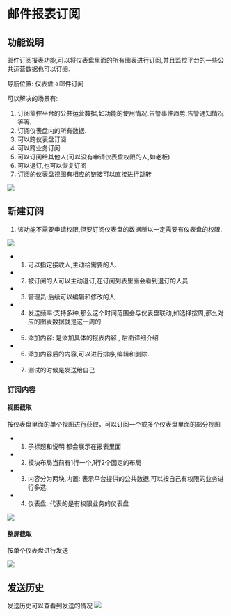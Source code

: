 # 邮件报表订阅

## 功能说明

邮件订阅报表功能,可以将仪表盘里面的所有图表进行订阅,并且监控平台的一些公共运营数据也可以订阅.

导航位置: 仪表盘->邮件订阅 

可以解决的场景有:

1. 订阅监控平台的公共运营数据,如功能的使用情况,告警事件趋势,告警通知情况等等.
2. 订阅仪表盘内的所有数据.
3. 可以跨仪表盘订阅
4. 可以跨业务订阅
5. 可以订阅给其他人(可以没有申请仪表盘权限的人,如老板)
6. 可以退订,也可以恢复订阅
7. 订阅的仪表盘视图有相应的链接可以直接进行跳转

![](media/16614176115182.jpg)


## 新建订阅

1.  该功能不需要申请权限,但要订阅仪表盘的数据所以一定需要有仪表盘的权限.

![](media/16614173069887.jpg)


* 1) 可以指定接收人,主动给需要的人.
* 2) 被订阅的人可以主动退订,在订阅列表里面会看到退订的人员
* 3) 管理员:后续可以编辑和修改的人
* 4) 发送频率:支持多种,那么这个时间范围会与仪表盘联动,如选择按周,那么对应的图表数据就是这一周的.
* 5) 添加内容: 是添加具体的报表内容 , 后面详细介绍
* 6) 添加内容后的内容,可以进行排序,编辑和删除.
* 7) 测试的时候是发送给自己

### 订阅内容

#### 视图截取

按仪表盘里面的单个视图进行获取，可以订阅一个或多个仪表盘里面的部分视图

* 1) 子标题和说明 都会展示在报表里面
* 2) 模块布局当前有1行一个,1行2个固定的布局
* 3) 内容分为两块,内置: 表示平台提供的公共数据,可以按自己有权限的业务进行多选.
* 4) 仪表盘: 代表的是有权限业务的仪表盘

![](media/16614174464236.jpg)

#### 整屏截取

按单个仪表盘进行发送

![](media/16614174874954.jpg)

## 发送历史

发送历史可以查看到发送的情况
![](media/16614175609731.jpg)





